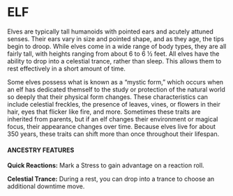 # ELF

Elves are typically tall humanoids with pointed ears and acutely attuned senses. Their ears vary in size and pointed shape, and as they age, the tips begin to droop. While elves come in a wide range of body types, they are all fairly tall, with heights ranging from about 6 to 6 ½ feet. All elves have the ability to drop into a celestial trance, rather than sleep. This allows them to rest effectively in a short amount of time.

Some elves possess what is known as a “mystic form,” which occurs when an elf has dedicated themself to the study or protection of the natural world so deeply that their physical form changes. These characteristics can include celestial freckles, the presence of leaves, vines, or flowers in their hair, eyes that flicker like fire, and more. Sometimes these traits are inherited from parents, but if an elf changes their environment or magical focus, their appearance changes over time. Because elves live for about 350 years, these traits can shift more than once throughout their lifespan.

#### ANCESTRY FEATURES

**Quick Reactions:** Mark a Stress to gain advantage on a reaction roll.

**Celestial Trance:** During a rest, you can drop into a trance to choose an additional downtime move.
